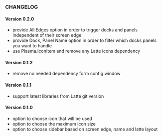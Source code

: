 ### CHANGELOG

#### Version 0.2.0

* provide All Edges option in order to trigger docks and panels independent of their screen edge
* provide Dock, Panel Name option in order to filter which docks panels you want to handle
* use Plasma.IconItem and remove any Latte icons dependency

#### Version 0.1.2

* remove no needed dependency form config window

#### Version 0.1.1

* support latest libraries from Latte git version

#### Version 0.1.0

* option to choose icon that will be used
* option to choose the maximum icon size
* option to choose sidebar based on screen edge, name and latte layout

